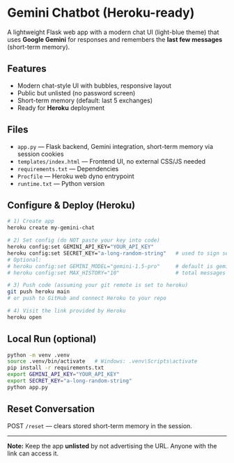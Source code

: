 # Gemini Chatbot (Heroku-ready)

A lightweight Flask web app with a modern chat UI (light-blue theme) that uses **Google Gemini** for responses and remembers the **last few messages** (short-term memory).

## Features
- Modern chat-style UI with bubbles, responsive layout
- Public but unlisted (no password screen)
- Short-term memory (default: last 5 exchanges)
- Ready for **Heroku** deployment

## Files
- `app.py` — Flask backend, Gemini integration, short-term memory via session cookies
- `templates/index.html` — Frontend UI, no external CSS/JS needed
- `requirements.txt` — Dependencies
- `Procfile` — Heroku web dyno entrypoint
- `runtime.txt` — Python version

## Configure & Deploy (Heroku)
```bash
# 1) Create app
heroku create my-gemini-chat

# 2) Set config (do NOT paste your key into code)
heroku config:set GEMINI_API_KEY="YOUR_API_KEY"
heroku config:set SECRET_KEY="a-long-random-string"   # used to sign session cookies
# Optional:
# heroku config:set GEMINI_MODEL="gemini-1.5-pro"     # default is gemini-1.5-flash
# heroku config:set MAX_HISTORY="10"                  # total messages kept (user+bot)

# 3) Push code (assuming your git remote is set to heroku)
git push heroku main
# or push to GitHub and connect Heroku to your repo

# 4) Visit the link provided by Heroku
heroku open
```

## Local Run (optional)
```bash
python -m venv .venv
source .venv/bin/activate   # Windows: .venv\Scripts\activate
pip install -r requirements.txt
export GEMINI_API_KEY="YOUR_API_KEY"
export SECRET_KEY="a-long-random-string"
python app.py
```

## Reset Conversation
POST `/reset` — clears stored short-term memory in the session.

---

**Note:** Keep the app **unlisted** by not advertising the URL. Anyone with the link can access it.
